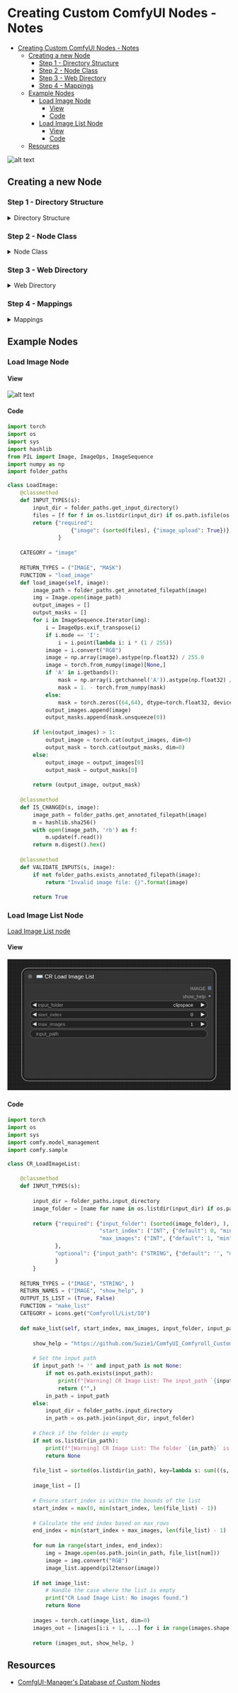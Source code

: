 
# Creating Custom ComfyUI Nodes - Notes

- [Creating Custom ComfyUI Nodes - Notes](#creating-custom-comfyui-nodes---notes)
  - [Creating a new Node](#creating-a-new-node)
    - [Step 1 - Directory Structure](#step-1---directory-structure)
    - [Step 2 - Node Class](#step-2---node-class)
    - [Step 3 - Web Directory](#step-3---web-directory)
    - [Step 4 - Mappings](#step-4---mappings)
  - [Example Nodes](#example-nodes)
    - [Load Image Node](#load-image-node)
      - [View](#view)
      - [Code](#code)
    - [Load Image List Node](#load-image-list-node)
      - [View](#view-1)
      - [Code](#code-1)
  - [Resources](#resources)



![alt text](wiki-pics/load_image-node_view.png)

## Creating a new Node

### Step 1 - Directory Structure

<details>
<summary>Directory Structure</summary>

1. Create a project directory for your new node in `ComfyUI/custom_nodes`
2. Create an `__init__.py` file in the project directory
3. Create the python file for your custom node in the project directory
4. Import or copy util functions/files you want from the comfy root directory `ComfyUI/`
    - E.g., if you want to mimic the way `INPUT_TYPES()` is implemented in the [*Load Image*](https://github.com/comfyanonymous/ComfyUI/blob/b3e97fc7141681b1fa6da3ee6701c0f9a31d38f8/nodes.py#L1468) default node in `ComfyUI/nodes.py`, you will want to import and use `ComfyUI/folder_paths.py`
      - So either import [folder_paths.py](https://raw.githubusercontent.com/comfyanonymous/ComfyUI/b3e97fc7141681b1fa6da3ee6701c0f9a31d38f8/folder_paths.py) from the comfy root directory or just copy and paste the file into your custom node dir and import from there

</details>


### Step 2 - Node Class

<details>
<summary>Node Class</summary>

From [example_node.py](https://github.com/comfyanonymous/ComfyUI/blob/b3e97fc7141681b1fa6da3ee6701c0f9a31d38f8/custom_nodes/example_node.py.example) in the ComfyUI repo:


```python
class Example:
    """
    A example node

    Class methods
    -------------
    INPUT_TYPES (dict): 
        Tell the main program input parameters of nodes.
    IS_CHANGED:
        optional method to control when the node is re executed.

    Attributes
    ----------
    RETURN_TYPES (`tuple`): 
        The type of each element in the output tulple.
    RETURN_NAMES (`tuple`):
        Optional: The name of each output in the output tulple.
    FUNCTION (`str`):
        The name of the entry-point method. For example, if `FUNCTION = "execute"` then it will run Example().execute()
    OUTPUT_NODE ([`bool`]):
        If this node is an output node that outputs a result/image from the graph. The SaveImage node is an example.
        The backend iterates on these output nodes and tries to execute all their parents if their parent graph is properly connected.
        Assumed to be False if not present.
    CATEGORY (`str`):
        The category the node should appear in the UI.
    execute(s) -> tuple || None:
        The entry point method. The name of this method must be the same as the value of property `FUNCTION`.
        For example, if `FUNCTION = "execute"` then this method's name must be `execute`, if `FUNCTION = "foo"` then it must be `foo`.
    """
    def __init__(self):
        pass
    
    @classmethod
    def INPUT_TYPES(s):
        """
            Return a dictionary which contains config for all input fields.
            Some types (string): "MODEL", "VAE", "CLIP", "CONDITIONING", "LATENT", "IMAGE", "INT", "STRING", "FLOAT".
            Input types "INT", "STRING" or "FLOAT" are special values for fields on the node.
            The type can be a list for selection.

            Returns: `dict`:
                - Key input_fields_group (`string`): Can be either required, hidden or optional. A node class must have property `required`
                - Value input_fields (`dict`): Contains input fields config:
                    * Key field_name (`string`): Name of a entry-point method's argument
                    * Value field_config (`tuple`):
                        + First value is a string indicate the type of field or a list for selection.
                        + Secound value is a config for type "INT", "STRING" or "FLOAT".
        """
        return {
            "required": {
                "image": ("IMAGE",),
                "int_field": ("INT", {
                    "default": 0, 
                    "min": 0, #Minimum value
                    "max": 4096, #Maximum value
                    "step": 64, #Slider's step
                    "display": "number" # Cosmetic only: display as "number" or "slider"
                }),
                "float_field": ("FLOAT", {
                    "default": 1.0,
                    "min": 0.0,
                    "max": 10.0,
                    "step": 0.01,
                    "round": 0.001, #The value represeting the precision to round to, will be set to the step value by default. Can be set to False to disable rounding.
                    "display": "number"}),
                "print_to_screen": (["enable", "disable"],),
                "string_field": ("STRING", {
                    "multiline": False, #True if you want the field to look like the one on the ClipTextEncode node
                    "default": "Hello World!"
                }),
            },
        }

    RETURN_TYPES = ("IMAGE",)
    #RETURN_NAMES = ("image_output_name",)

    FUNCTION = "test"

    #OUTPUT_NODE = False

    CATEGORY = "Example"

    def test(self, image, string_field, int_field, float_field, print_to_screen):
        if print_to_screen == "enable":
            print(f"""Your input contains:
                string_field aka input text: {string_field}
                int_field: {int_field}
                float_field: {float_field}
            """)
        #do some processing on the image, in this example I just invert it
        image = 1.0 - image
        return (image,)

    """
        The node will always be re executed if any of the inputs change but
        this method can be used to force the node to execute again even when the inputs don't change.
        You can make this node return a number or a string. This value will be compared to the one returned the last time the node was
        executed, if it is different the node will be executed again.
        This method is used in the core repo for the LoadImage node where they return the image hash as a string, if the image hash
        changes between executions the LoadImage node is executed again.
    """
    #@classmethod
    #def IS_CHANGED(s, image, string_field, int_field, float_field, print_to_screen):
    #    return ""
```

</details>



### Step 3 - Web Directory

<details>
<summary>Web Directory</summary>

If you need custom frontend functionality


- [app.js](https://github.com/comfyanonymous/ComfyUI/blob/cb7c3a2921cfc0805be0229b4634e1143d60e6fe/web/scripts/app.js)
- [Example](https://github.com/space-nuko/ComfyUI-OpenPose-Editor/blob/master/js/openpose.js)

For example: [uploadImage.js](https://github.com/comfyanonymous/ComfyUI/blob/cb7c3a2921cfc0805be0229b4634e1143d60e6fe/web/extensions/core/uploadImage.js#L4)

```javascript
import { app } from "../../scripts/app.js";

// Adds an upload button to the nodes

app.registerExtension({
	name: "Comfy.UploadImage",
	async beforeRegisterNodeDef(nodeType, nodeData, app) {
		if (nodeData?.input?.required?.image?.[1]?.image_upload === true) {
			nodeData.input.required.upload = ["IMAGEUPLOAD"];
		}
	},
});
```

Adds Widget [IMAGEUPLOAD](https://github.com/comfyanonymous/ComfyUI/blob/cb7c3a2921cfc0805be0229b4634e1143d60e6fe/web/scripts/widgets.js#L368)

```javascript
IMAGEUPLOAD(node, inputName, inputData, app) {
		const imageWidget = node.widgets.find((w) => w.name === (inputData[1]?.widget ?? "image"));
		let uploadWidget;

		function showImage(name) {
			const img = new Image();
			img.onload = () => {
				node.imgs = [img];
				app.graph.setDirtyCanvas(true);
			};
			let folder_separator = name.lastIndexOf("/");
			let subfolder = "";
			if (folder_separator > -1) {
				subfolder = name.substring(0, folder_separator);
				name = name.substring(folder_separator + 1);
			}
			img.src = api.apiURL(`/view?filename=${encodeURIComponent(name)}&type=input&subfolder=${subfolder}${app.getPreviewFormatParam()}${app.getRandParam()}`);
			node.setSizeForImage?.();
		}

		var default_value = imageWidget.value;
		Object.defineProperty(imageWidget, "value", {
			set : function(value) {
				this._real_value = value;
			},

			get : function() {
				let value = "";
				if (this._real_value) {
					value = this._real_value;
				} else {
					return default_value;
				}

				if (value.filename) {
					let real_value = value;
					value = "";
					if (real_value.subfolder) {
						value = real_value.subfolder + "/";
					}

					value += real_value.filename;

					if(real_value.type && real_value.type !== "input")
						value += ` [${real_value.type}]`;
				}
				return value;
			}
		});

		// Add our own callback to the combo widget to render an image when it changes
		const cb = node.callback;
		imageWidget.callback = function () {
			showImage(imageWidget.value);
			if (cb) {
				return cb.apply(this, arguments);
			}
		};

		// On load if we have a value then render the image
		// The value isnt set immediately so we need to wait a moment
		// No change callbacks seem to be fired on initial setting of the value
		requestAnimationFrame(() => {
			if (imageWidget.value) {
				showImage(imageWidget.value);
			}
		});

		async function uploadFile(file, updateNode, pasted = false) {
			try {
				// Wrap file in formdata so it includes filename
				const body = new FormData();
				body.append("image", file);
				if (pasted) body.append("subfolder", "pasted");
				const resp = await api.fetchApi("/upload/image", {
					method: "POST",
					body,
				});

				if (resp.status === 200) {
					const data = await resp.json();
					// Add the file to the dropdown list and update the widget value
					let path = data.name;
					if (data.subfolder) path = data.subfolder + "/" + path;

					if (!imageWidget.options.values.includes(path)) {
						imageWidget.options.values.push(path);
					}

					if (updateNode) {
						showImage(path);
						imageWidget.value = path;
					}
				} else {
					alert(resp.status + " - " + resp.statusText);
				}
			} catch (error) {
				alert(error);
			}
		}

		const fileInput = document.createElement("input");
		Object.assign(fileInput, {
			type: "file",
			accept: "image/jpeg,image/png,image/webp",
			style: "display: none",
			onchange: async () => {
				if (fileInput.files.length) {
					await uploadFile(fileInput.files[0], true);
				}
			},
		});
		document.body.append(fileInput);

		// Create the button widget for selecting the files
		uploadWidget = node.addWidget("button", inputName, "image", () => {
			fileInput.click();
		});
		uploadWidget.label = "choose file to upload";
		uploadWidget.serialize = false;

		// Add handler to check if an image is being dragged over our node
		node.onDragOver = function (e) {
			if (e.dataTransfer && e.dataTransfer.items) {
				const image = [...e.dataTransfer.items].find((f) => f.kind === "file");
				return !!image;
			}

			return false;
		};

		// On drop upload files
		node.onDragDrop = function (e) {
			console.log("onDragDrop called");
			let handled = false;
			for (const file of e.dataTransfer.files) {
				if (file.type.startsWith("image/")) {
					uploadFile(file, !handled); // Dont await these, any order is fine, only update on first one
					handled = true;
				}
			}

			return handled;
		};

		node.pasteFile = function(file) {
			if (file.type.startsWith("image/")) {
				const is_pasted = (file.name === "image.png") &&
								  (file.lastModified - Date.now() < 2000);
				uploadFile(file, true, is_pasted);
				return true;
			}
			return false;
		}

		return { widget: uploadWidget };
	}
```

</details>

### Step 4 - Mappings

<details>
<summary>Mappings</summary>


Add Mappings to `__init__.py` in the project directory

```python
# __init__.py

# Import the class(es) for your node(s) from their file
from .my_custom_node import MyCustomNodeClass

NODE_CLASS_MAPPINGS = {
    'Custom Node Name': MyCustomNodeClass
}

NODE_DISPLAY_NAME_MAPPINGS = {
    'Custom Node Name': 'Custom Node Name Displayed in the Web UI'
}

WEB_DIRECTORY = '../../web
```

- **NODE_CLASS_MAPPINGS**: A dictionary mapping the class(es) for your node(s) to their names. Make the name anything as long as it is unique
- **NODE_DISPLAY_NAME_MAPPINGS**: A dictionary that contains the friendly/humanly readable titles for the nodes
- **WEB_DIRECTORY**: If you want to add a custom frontend extension, you can specify the directory here. See [### Step - Web Directory](#step-3---web-directory)

</details>



## Example Nodes

### Load Image Node

#### View 

![alt text](wiki-pics/load_image-node_view.png)

#### Code

```python
import torch
import os
import sys
import hashlib
from PIL import Image, ImageOps, ImageSequence
import numpy as np
import folder_paths
```

```python
class LoadImage:
    @classmethod
    def INPUT_TYPES(s):
        input_dir = folder_paths.get_input_directory()
        files = [f for f in os.listdir(input_dir) if os.path.isfile(os.path.join(input_dir, f))]
        return {"required":
                    {"image": (sorted(files), {"image_upload": True})},
                }

    CATEGORY = "image"

    RETURN_TYPES = ("IMAGE", "MASK")
    FUNCTION = "load_image"
    def load_image(self, image):
        image_path = folder_paths.get_annotated_filepath(image)
        img = Image.open(image_path)
        output_images = []
        output_masks = []
        for i in ImageSequence.Iterator(img):
            i = ImageOps.exif_transpose(i)
            if i.mode == 'I':
                i = i.point(lambda i: i * (1 / 255))
            image = i.convert("RGB")
            image = np.array(image).astype(np.float32) / 255.0
            image = torch.from_numpy(image)[None,]
            if 'A' in i.getbands():
                mask = np.array(i.getchannel('A')).astype(np.float32) / 255.0
                mask = 1. - torch.from_numpy(mask)
            else:
                mask = torch.zeros((64,64), dtype=torch.float32, device="cpu")
            output_images.append(image)
            output_masks.append(mask.unsqueeze(0))

        if len(output_images) > 1:
            output_image = torch.cat(output_images, dim=0)
            output_mask = torch.cat(output_masks, dim=0)
        else:
            output_image = output_images[0]
            output_mask = output_masks[0]

        return (output_image, output_mask)

    @classmethod
    def IS_CHANGED(s, image):
        image_path = folder_paths.get_annotated_filepath(image)
        m = hashlib.sha256()
        with open(image_path, 'rb') as f:
            m.update(f.read())
        return m.digest().hex()

    @classmethod
    def VALIDATE_INPUTS(s, image):
        if not folder_paths.exists_annotated_filepath(image):
            return "Invalid image file: {}".format(image)

        return True
```


### Load Image List Node

[Load Image List node](https://github.com/Suzie1/ComfyUI_Comfyroll_CustomNodes/blob/d78b780ae43fcf8c6b7c6505e6ffb4584281ceca/nodes/nodes_list.py#L136)

#### View

![alt text](wiki-pics/load_image_list-node.png)


#### Code

```python
import torch
import os
import sys
import comfy.model_management
import comfy.sample
```
    
```python
class CR_LoadImageList:

    @classmethod
    def INPUT_TYPES(s):
    
        input_dir = folder_paths.input_directory
        image_folder = [name for name in os.listdir(input_dir) if os.path.isdir(os.path.join(input_dir,name))] 
    
        return {"required": {"input_folder": (sorted(image_folder), ),
                             "start_index": ("INT", {"default": 0, "min": 0, "max": 9999}),
                             "max_images": ("INT", {"default": 1, "min": 1, "max": 9999}),
               },
               "optional": {"input_path": ("STRING", {"default": '', "multiline": False}),     
               }
        }

    RETURN_TYPES = ("IMAGE", "STRING", )
    RETURN_NAMES = ("IMAGE", "show_help", )
    OUTPUT_IS_LIST = (True, False)
    FUNCTION = "make_list"
    CATEGORY = icons.get("Comfyroll/List/IO")

    def make_list(self, start_index, max_images, input_folder, input_path=None):

        show_help = "https://github.com/Suzie1/ComfyUI_Comfyroll_CustomNodes/wiki/List-Nodes#cr-image-list"

        # Set the input path
        if input_path != '' and input_path is not None:
            if not os.path.exists(input_path):
                print(f"[Warning] CR Image List: The input_path `{input_path}` does not exist")
                return ("",)  
            in_path = input_path
        else:
            input_dir = folder_paths.input_directory
            in_path = os.path.join(input_dir, input_folder)

        # Check if the folder is empty
        if not os.listdir(in_path):
            print(f"[Warning] CR Image List: The folder `{in_path}` is empty")
            return None

        file_list = sorted(os.listdir(in_path), key=lambda s: sum(((s, int(n)) for s, n in re.findall(r'(\D+)(\d+)', 'a%s0' % s)), ()))
        
        image_list = []
        
        # Ensure start_index is within the bounds of the list
        start_index = max(0, min(start_index, len(file_list) - 1))

        # Calculate the end index based on max_rows
        end_index = min(start_index + max_images, len(file_list) - 1)
                    
        for num in range(start_index, end_index):
            img = Image.open(os.path.join(in_path, file_list[num]))
            image = img.convert("RGB")
            image_list.append(pil2tensor(image))
        
        if not image_list:
            # Handle the case where the list is empty
            print("CR Load Image List: No images found.")
            return None
            
        images = torch.cat(image_list, dim=0)
        images_out = [images[i:i + 1, ...] for i in range(images.shape[0])]

        return (images_out, show_help, )
```


## Resources

- [ComfgUI-Manager's Database of Custom Nodes](https://ltdrdata.github.io/)